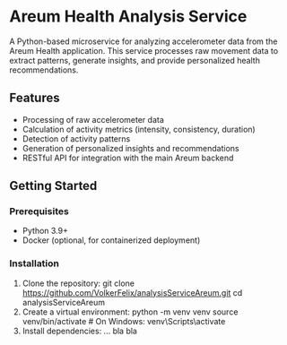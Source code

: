 # Areum Health Analysis Service

A Python-based microservice for analyzing accelerometer data from the Areum Health application. This service processes raw movement data to extract patterns, generate insights, and provide personalized health recommendations.

## Features

- Processing of raw accelerometer data
- Calculation of activity metrics (intensity, consistency, duration)
- Detection of activity patterns
- Generation of personalized insights and recommendations
- RESTful API for integration with the main Areum backend

## Getting Started

### Prerequisites

- Python 3.9+
- Docker (optional, for containerized deployment)

### Installation

1. Clone the repository:
git clone https://github.com/VolkerFelix/analysisServiceAreum.git
cd analysisServiceAreum
2. Create a virtual environment:
python -m venv venv
source venv/bin/activate  # On Windows: venv\Scripts\activate
3. Install dependencies:
... bla bla